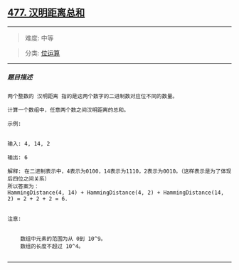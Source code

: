 ## [477. 汉明距离总和](https://leetcode-cn.com/problems/total-hamming-distance/)

---

> 难度: 中等

> 分类:  [位运算](https://leetcode-cn.com/tag/bit-manipulation/) 

---

##### 题目描述

```
两个整数的 汉明距离 指的是这两个数字的二进制数对应位不同的数量。

计算一个数组中，任意两个数之间汉明距离的总和。

示例:


输入: 4, 14, 2

输出: 6

解释: 在二进制表示中，4表示为0100，14表示为1110，2表示为0010。（这样表示是为了体现后四位之间关系）
所以答案为：
HammingDistance(4, 14) + HammingDistance(4, 2) + HammingDistance(14, 2) = 2 + 2 + 2 = 6.


注意:


	数组中元素的范围为从 0到 10^9。
	数组的长度不超过 10^4。


```

---
